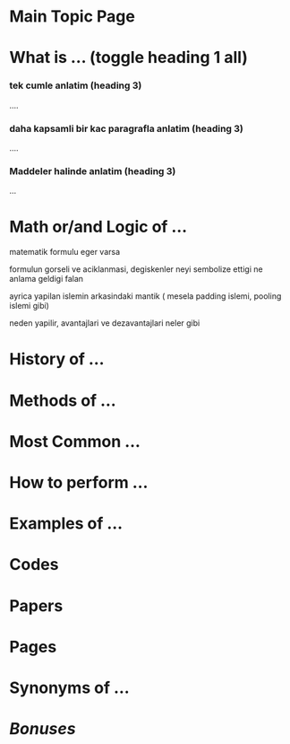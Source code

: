 # Main Topic Page

# **What is … (toggle heading 1 all)**

### tek cumle anlatim (heading 3)

….

### daha kapsamli bir kac paragrafla anlatim (heading 3)

….

### Maddeler halinde anlatim (heading 3)
…

# Math or/and Logic of …

matematik formulu eger varsa

formulun gorseli ve aciklanmasi, degiskenler neyi sembolize ettigi ne anlama geldigi falan 

ayrica yapilan islemin arkasindaki mantik ( mesela padding islemi, pooling islemi gibi)

neden yapilir, avantajlari ve dezavantajlari neler gibi

# **History of …**

# Methods of …

# Most Common …

# How to perform …

# Examples of …

# Codes

# Papers

# Pages

# Synonyms of …

# *Bonuses*
